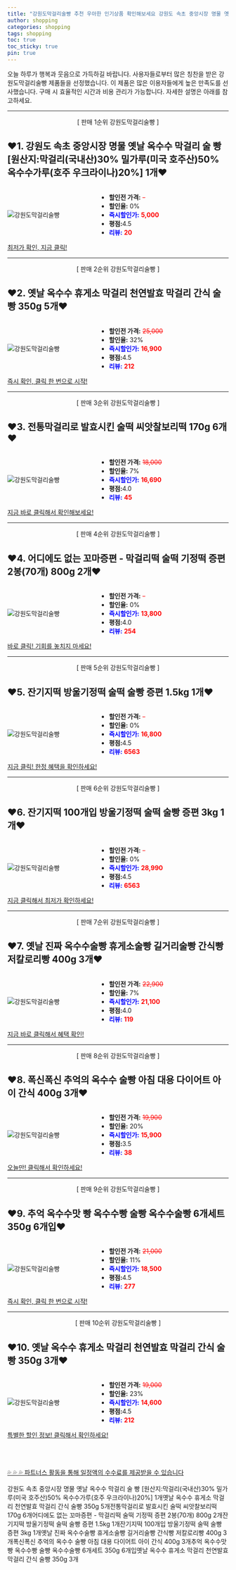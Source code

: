 ```yaml
---
title: "강원도막걸리술빵 추천 우아한 인기상품 확인해보세요 강원도 속초 중앙시장 명물 옛날"
author: shopping
categories: shopping
tags: shopping
toc: true
toc_sticky: true
pin: true
---
```

오늘 하루가 행복과 웃음으로 가득하길 바랍니다. 사용자들로부터 많은 칭찬을 받은 강원도막걸리술빵 제품들을 선정했습니다. 이 제품은 많은 이용자들에게 높은 만족도를 선사했습니다. 구매 시 효율적인 시간과 비용 관리가 가능합니다. 자세한 설명은 아래를 참고하세요.

---
<p class="toplist" style="margin: 0 auto; display: block; width: fit-content;">[ 판매 1순위 강원도막걸리술빵 ]</p>

<h2><strong>❤️1. 강원도 속초 중앙시장 명물 옛날 옥수수 막걸리 술 빵 [원산지:막걸리(국내산)30% 밀가루(미국 호주산)50% 옥수수가루(호주 우크라이나)20%] 1개❤️</strong></h2>

<div style="display: flex; align-items: center;">
    <div style="flex: 0.4;">
        <img src="https://thumbnail10.coupangcdn.com/thumbnails/remote/230x230ex/image/vendor_inventory/a468/ad8dc1dc3b99822fa8422cc23e7b4ffd5b67b8f5c05903ba0f4ec393ad2b.jpg" alt="강원도막걸리술빵" style="max-width: 100%;">
    </div>
    <div style="flex: 0.6; margin-left: 10px;">
        <ul>
            <li><strong>할인전 가격:</strong> <del style="color: red;">-</del></li>
            <li><strong>할인율:</strong> 0%</li>
            <li><span style='color:blue'><strong>즉시할인가:</strong></span> <span style='color:red'><strong>5,000</strong></span></li>
            <li><strong>평점:</strong>4.5</li>
            <li><span style='color:blue'><strong>리뷰:</strong></span> <span style='color:red'><strong>20</strong></span></li>
        </ul>
    </div>
</div>
<div class="center">
    <a href="https://selin100587.github.io?lptag=AF9450613&subid=githubio&pageKey=8020144225&traceid=V0-153&itemId=22409885283&vendorItemId=89454734207" class="myButton">
        최저가 확인, 지금 클릭!
    </a>
</div>


---
<p class="toplist" style="margin: 0 auto; display: block; width: fit-content;">[ 판매 2순위 강원도막걸리술빵 ]</p>

<h2><strong>❤️2. 옛날 옥수수 휴게소 막걸리 천연발효 막걸리 간식 술빵 350g 5개❤️</strong></h2>

<div style="display: flex; align-items: center;">
    <div style="flex: 0.4;">
        <img src="https://thumbnail10.coupangcdn.com/thumbnails/remote/230x230ex/image/vendor_inventory/34fa/c41c178fd163268b202a8b77c859bd66fb3a554b05581243706cb7be9948.jpg" alt="강원도막걸리술빵" style="max-width: 100%;">
    </div>
    <div style="flex: 0.6; margin-left: 10px;">
        <ul>
            <li><strong>할인전 가격:</strong> <del style="color: red;">25,000</del></li>
            <li><strong>할인율:</strong> 32%</li>
            <li><span style='color:blue'><strong>즉시할인가:</strong></span> <span style='color:red'><strong>16,900</strong></span></li>
            <li><strong>평점:</strong>4.5</li>
            <li><span style='color:blue'><strong>리뷰:</strong></span> <span style='color:red'><strong>212</strong></span></li>
        </ul>
    </div>
</div>
<div class="center">
    <a href="https://selin100587.github.io?lptag=AF9450613&subid=githubio&pageKey=7271980164&traceid=V0-153&itemId=18547761801&vendorItemId=85659925482" class="myButton">
        즉시 확인, 클릭 한 번으로 시작!
    </a>
</div>


---
<p class="toplist" style="margin: 0 auto; display: block; width: fit-content;">[ 판매 3순위 강원도막걸리술빵 ]</p>

<h2><strong>❤️3. 전통막걸리로 발효시킨 술떡 씨앗찰보리떡 170g 6개❤️</strong></h2>

<div style="display: flex; align-items: center;">
    <div style="flex: 0.4;">
        <img src="https://thumbnail7.coupangcdn.com/thumbnails/remote/230x230ex/image/vendor_inventory/e5e7/09294dee05882bd8808fde9f982961ef1efe3dcf87cfd6b5eeba4c449beb.jpg" alt="강원도막걸리술빵" style="max-width: 100%;">
    </div>
    <div style="flex: 0.6; margin-left: 10px;">
        <ul>
            <li><strong>할인전 가격:</strong> <del style="color: red;">18,000</del></li>
            <li><strong>할인율:</strong> 7%</li>
            <li><span style='color:blue'><strong>즉시할인가:</strong></span> <span style='color:red'><strong>16,690</strong></span></li>
            <li><strong>평점:</strong>4.0</li>
            <li><span style='color:blue'><strong>리뷰:</strong></span> <span style='color:red'><strong>45</strong></span></li>
        </ul>
    </div>
</div>
<div class="center">
    <a href="https://selin100587.github.io?lptag=AF9450613&subid=githubio&pageKey=7281607476&traceid=V0-153&itemId=18592081652&vendorItemId=84938038152" class="myButton">
        지금 바로 클릭해서 확인해보세요!
    </a>
</div>


---
<p class="toplist" style="margin: 0 auto; display: block; width: fit-content;">[ 판매 4순위 강원도막걸리술빵 ]</p>

<h2><strong>❤️4. 어디에도 없는 꼬마증편 - 막걸리떡 술떡 기정떡 증편 2봉(70개) 800g 2개❤️</strong></h2>

<div style="display: flex; align-items: center;">
    <div style="flex: 0.4;">
        <img src="https://thumbnail7.coupangcdn.com/thumbnails/remote/230x230ex/image/vendor_inventory/09a5/18689337a3f3f11e9b5f5aa20a3c3db751b90b8448c3df6cd9dfe0219504.jpeg" alt="강원도막걸리술빵" style="max-width: 100%;">
    </div>
    <div style="flex: 0.6; margin-left: 10px;">
        <ul>
            <li><strong>할인전 가격:</strong> <del style="color: red;">-</del></li>
            <li><strong>할인율:</strong> 0%</li>
            <li><span style='color:blue'><strong>즉시할인가:</strong></span> <span style='color:red'><strong>13,800</strong></span></li>
            <li><strong>평점:</strong>4.0</li>
            <li><span style='color:blue'><strong>리뷰:</strong></span> <span style='color:red'><strong>254</strong></span></li>
        </ul>
    </div>
</div>
<div class="center">
    <a href="https://selin100587.github.io?lptag=AF9450613&subid=githubio&pageKey=5748378813&traceid=V0-153&itemId=9699014543&vendorItemId=76983113610" class="myButton">
        바로 클릭! 기회를 놓치지 마세요!
    </a>
</div>


---
<p class="toplist" style="margin: 0 auto; display: block; width: fit-content;">[ 판매 5순위 강원도막걸리술빵 ]</p>

<h2><strong>❤️5. 잔기지떡 방울기정떡 술떡 술빵 증편 1.5kg 1개❤️</strong></h2>

<div style="display: flex; align-items: center;">
    <div style="flex: 0.4;">
        <img src="https://thumbnail7.coupangcdn.com/thumbnails/remote/230x230ex/image/vendor_inventory/images/2019/03/08/15/4/b3a9ae8c-8132-4710-bdbd-bcfe00eee90a.jpg" alt="강원도막걸리술빵" style="max-width: 100%;">
    </div>
    <div style="flex: 0.6; margin-left: 10px;">
        <ul>
            <li><strong>할인전 가격:</strong> <del style="color: red;">-</del></li>
            <li><strong>할인율:</strong> 0%</li>
            <li><span style='color:blue'><strong>즉시할인가:</strong></span> <span style='color:red'><strong>16,800</strong></span></li>
            <li><strong>평점:</strong>4.5</li>
            <li><span style='color:blue'><strong>리뷰:</strong></span> <span style='color:red'><strong>6563</strong></span></li>
        </ul>
    </div>
</div>
<div class="center">
    <a href="https://selin100587.github.io?lptag=AF9450613&subid=githubio&pageKey=4840859425&traceid=V0-153&itemId=20102243688&vendorItemId=70335734934" class="myButton">
        지금 클릭! 한정 혜택을 확인하세요!
    </a>
</div>


---
<p class="toplist" style="margin: 0 auto; display: block; width: fit-content;">[ 판매 6순위 강원도막걸리술빵 ]</p>

<h2><strong>❤️6. 잔기지떡 100개입 방울기정떡 술떡 술빵 증편 3kg 1개❤️</strong></h2>

<div style="display: flex; align-items: center;">
    <div style="flex: 0.4;">
        <img src="https://thumbnail9.coupangcdn.com/thumbnails/remote/230x230ex/image/vendor_inventory/images/2019/03/08/15/9/b50596bd-5c8d-4406-94d6-978208b2feb0.jpg" alt="강원도막걸리술빵" style="max-width: 100%;">
    </div>
    <div style="flex: 0.6; margin-left: 10px;">
        <ul>
            <li><strong>할인전 가격:</strong> <del style="color: red;">-</del></li>
            <li><strong>할인율:</strong> 0%</li>
            <li><span style='color:blue'><strong>즉시할인가:</strong></span> <span style='color:red'><strong>28,990</strong></span></li>
            <li><strong>평점:</strong>4.5</li>
            <li><span style='color:blue'><strong>리뷰:</strong></span> <span style='color:red'><strong>6563</strong></span></li>
        </ul>
    </div>
</div>
<div class="center">
    <a href="https://selin100587.github.io?lptag=AF9450613&subid=githubio&pageKey=4840859425&traceid=V0-153&itemId=8245117060&vendorItemId=4476496424" class="myButton">
        지금 클릭해서 최저가 확인하세요!
    </a>
</div>


---
<p class="toplist" style="margin: 0 auto; display: block; width: fit-content;">[ 판매 7순위 강원도막걸리술빵 ]</p>

<h2><strong>❤️7. 옛날 진짜 옥수수술빵 휴게소술빵 길거리술빵 간식빵 저칼로리빵 400g 3개❤️</strong></h2>

<div style="display: flex; align-items: center;">
    <div style="flex: 0.4;">
        <img src="https://thumbnail6.coupangcdn.com/thumbnails/remote/230x230ex/image/vendor_inventory/8ef1/8893c7d3e95674d012888aef084d0a4ac719f0dc8d50cce251645639895e.jpg" alt="강원도막걸리술빵" style="max-width: 100%;">
    </div>
    <div style="flex: 0.6; margin-left: 10px;">
        <ul>
            <li><strong>할인전 가격:</strong> <del style="color: red;">22,900</del></li>
            <li><strong>할인율:</strong> 7%</li>
            <li><span style='color:blue'><strong>즉시할인가:</strong></span> <span style='color:red'><strong>21,100</strong></span></li>
            <li><strong>평점:</strong>4.0</li>
            <li><span style='color:blue'><strong>리뷰:</strong></span> <span style='color:red'><strong>119</strong></span></li>
        </ul>
    </div>
</div>
<div class="center">
    <a href="https://selin100587.github.io?lptag=AF9450613&subid=githubio&pageKey=7604171369&traceid=V0-153&itemId=20123323377&vendorItemId=86364802974" class="myButton">
        지금 바로 클릭해서 혜택 확인!
    </a>
</div>


---
<p class="toplist" style="margin: 0 auto; display: block; width: fit-content;">[ 판매 8순위 강원도막걸리술빵 ]</p>

<h2><strong>❤️8. 폭신폭신 추억의 옥수수 술빵 아침 대용 다이어트 아이 간식 400g 3개❤️</strong></h2>

<div style="display: flex; align-items: center;">
    <div style="flex: 0.4;">
        <img src="https://thumbnail10.coupangcdn.com/thumbnails/remote/230x230ex/image/vendor_inventory/bb25/a13345bd17ea30eb5d00e718e41e08da0d02e1f2ac49c0adaac991bd4d58.jpg" alt="강원도막걸리술빵" style="max-width: 100%;">
    </div>
    <div style="flex: 0.6; margin-left: 10px;">
        <ul>
            <li><strong>할인전 가격:</strong> <del style="color: red;">19,900</del></li>
            <li><strong>할인율:</strong> 20%</li>
            <li><span style='color:blue'><strong>즉시할인가:</strong></span> <span style='color:red'><strong>15,900</strong></span></li>
            <li><strong>평점:</strong>3.5</li>
            <li><span style='color:blue'><strong>리뷰:</strong></span> <span style='color:red'><strong>38</strong></span></li>
        </ul>
    </div>
</div>
<div class="center">
    <a href="https://selin100587.github.io?lptag=AF9450613&subid=githubio&pageKey=7539666673&traceid=V0-153&itemId=19816915922&vendorItemId=86918941474" class="myButton">
        오늘만! 클릭해서 확인하세요!
    </a>
</div>


---
<p class="toplist" style="margin: 0 auto; display: block; width: fit-content;">[ 판매 9순위 강원도막걸리술빵 ]</p>

<h2><strong>❤️9. 추억 옥수수맛 빵 옥수수빵 술빵 옥수수술빵 6개세트 350g 6개입❤️</strong></h2>

<div style="display: flex; align-items: center;">
    <div style="flex: 0.4;">
        <img src="https://thumbnail10.coupangcdn.com/thumbnails/remote/230x230ex/image/vendor_inventory/8baf/3bebd72f75e2617e1d6d5730224c4cf34b90e0a14dc3e1e37b61fab38626.jpeg" alt="강원도막걸리술빵" style="max-width: 100%;">
    </div>
    <div style="flex: 0.6; margin-left: 10px;">
        <ul>
            <li><strong>할인전 가격:</strong> <del style="color: red;">21,000</del></li>
            <li><strong>할인율:</strong> 11%</li>
            <li><span style='color:blue'><strong>즉시할인가:</strong></span> <span style='color:red'><strong>18,500</strong></span></li>
            <li><strong>평점:</strong>4.5</li>
            <li><span style='color:blue'><strong>리뷰:</strong></span> <span style='color:red'><strong>277</strong></span></li>
        </ul>
    </div>
</div>
<div class="center">
    <a href="https://selin100587.github.io?lptag=AF9450613&subid=githubio&pageKey=7073460294&traceid=V0-153&itemId=17572952914&vendorItemId=84739663474" class="myButton">
        즉시 확인, 클릭 한 번으로 시작!
    </a>
</div>


---
<p class="toplist" style="margin: 0 auto; display: block; width: fit-content;">[ 판매 10순위 강원도막걸리술빵 ]</p>

<h2><strong>❤️10. 옛날 옥수수 휴게소 막걸리 천연발효 막걸리 간식 술빵 350g 3개❤️</strong></h2>

<div style="display: flex; align-items: center;">
    <div style="flex: 0.4;">
        <img src="https://thumbnail10.coupangcdn.com/thumbnails/remote/230x230ex/image/vendor_inventory/34fa/c41c178fd163268b202a8b77c859bd66fb3a554b05581243706cb7be9948.jpg" alt="강원도막걸리술빵" style="max-width: 100%;">
    </div>
    <div style="flex: 0.6; margin-left: 10px;">
        <ul>
            <li><strong>할인전 가격:</strong> <del style="color: red;">19,000</del></li>
            <li><strong>할인율:</strong> 23%</li>
            <li><span style='color:blue'><strong>즉시할인가:</strong></span> <span style='color:red'><strong>14,600</strong></span></li>
            <li><strong>평점:</strong>4.5</li>
            <li><span style='color:blue'><strong>리뷰:</strong></span> <span style='color:red'><strong>212</strong></span></li>
        </ul>
    </div>
</div>
<div class="center">
    <a href="https://selin100587.github.io?lptag=AF9450613&subid=githubio&pageKey=7271980164&traceid=V0-153&itemId=18547761800&vendorItemId=85659925487" class="myButton">
        특별한 할인 정보! 클릭해서 확인하세요!
    </a>
</div>

<br><br><br>[💦 💦 💦 파트너스 활동을 통해 일정액의 수수료를 제공받을 수 있습니다](https://link.coupang.com/a/bcpT2c)<br><br>강원도 속초 중앙시장 명물 옛날 옥수수 막걸리 술 빵 [원산지:막걸리(국내산)30% 밀가루(미국 호주산)50% 옥수수가루(호주 우크라이나)20%] 1개옛날 옥수수 휴게소 막걸리 천연발효 막걸리 간식 술빵 350g 5개전통막걸리로 발효시킨 술떡 씨앗찰보리떡 170g 6개어디에도 없는 꼬마증편 - 막걸리떡 술떡 기정떡 증편 2봉(70개) 800g 2개잔기지떡 방울기정떡 술떡 술빵 증편 1.5kg 1개잔기지떡 100개입 방울기정떡 술떡 술빵 증편 3kg 1개옛날 진짜 옥수수술빵 휴게소술빵 길거리술빵 간식빵 저칼로리빵 400g 3개폭신폭신 추억의 옥수수 술빵 아침 대용 다이어트 아이 간식 400g 3개추억 옥수수맛 빵 옥수수빵 술빵 옥수수술빵 6개세트 350g 6개입옛날 옥수수 휴게소 막걸리 천연발효 막걸리 간식 술빵 350g 3개